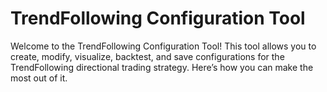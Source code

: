 # TrendFollowing Configuration Tool

Welcome to the TrendFollowing Configuration Tool! This tool allows you to create, modify, visualize, backtest, and save configurations for the TrendFollowing directional trading strategy. Here’s how you can make the most out of it.
